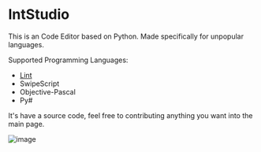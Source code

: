 # IntStudio

This is an Code Editor based on Python. Made specifically for unpopular languages.

Supported Programming Languages:
- [Lint](https://github.com/watakak/Lint)
- SwipeScript
- Objective-Pascal
- Py#

It's have a source code, feel free to contributing anything you want into the main page.

![image](https://github.com/watakak/IntStudio/assets/155397402/5a8db5d1-3c49-4328-a455-7343feee70cd)
